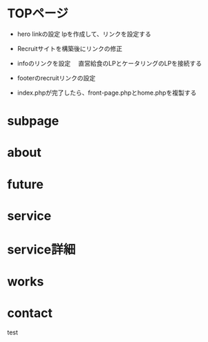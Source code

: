 # TOPページ

- hero linkの設定
  lpを作成して、リンクを設定する

- Recruitサイトを構築後にリンクの修正

- infoのリンクを設定
　直営給食のLPとケータリングのLPを接続する

- footerのrecruitリンクの設定

- index.phpが完了したら、front-page.phpとhome.phpを複製する

<!-- - informationセクションのホバーする前まですこし黒くフィルターをかけて、ホバーしたときに明るくなるように変更 -->

<!-- - すべてのページ共通で読み込むjsとそれぞれのページのjsを切り分けて管理をする
　基本的にgsapはすべてのページで読み込みをさせてもOK -->

<!-- - footerのアドレスをinfo@。。。に変更する -->

<!-- - main.jsのcontent__titleのスクロールに合わせたクラス付与をfutureのjs実装の方法に変更 -->

<!-- - imgタグのalt設定をきにゅうする -->

<!-- - header iconを見やすくする
　mix-brend modeかボックスシャドウか、ほかの色を検討するかためhしてみる -->

<!-- - contents__titleの日本語表記の表示を早くする -->

# subpage

<!-- - subpage-heroのタイトルアニメーションの実装 -->




# about

<!-- - messageのフォントの確認 -->

<!-- - 代表取締役の左位置の調整 -->



# future

<!-- - subpage-Heroのヘッドラインのアニメーション実装
  クリップパスで隠しておいてスクロールで発火させて表示させる
  クリップパスを左から100%に大きくする。テキスト自体を少し左に置いておいてほぼ同時に表示させる -->

<!-- - enHeadlineのアンダーバーが左から右へ伸ばす
　テキストをクリップパスで表示できるようにしておく
　そのあとに下に隠しておいたテキストを上に表示させる -->
<!--
- descriptionヘッドラインをゆっくりと表示させる

- 02 03のimageをスクロールに合わせて、アニメーションさせる -->

# service

<!-- - descriptionヘッドラインをfutureと同じようにゆっくりと表示させる -->

<!-- - imageをスクロールに合わせてアニメーションさせる -->

<!-- - cateringの.を取り除く -->

<!-- - linkボタンのfont-weightをnomalに変更する -->

# service詳細

<!-- - serviceリストのページに戻るボタンを作成する -->

<!-- - headlineを表示させるアニメーションの実装 -->

<!-- - imageのスクロール連動アニメーションの実装 -->

# works

<!-- - セクショントップのラインが左から右に伸びていく
　英語表記の事業名をしゅる直させる -->

<!-- - 下のimageのスクロールアニメーションを実装する
　横に移動するようにしたいな -->

# contact

<!-- - wordpressのプラグインを利用してcontactページの実装 -->

test